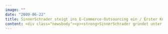 ```yaml
---
image: ""
date: "2009-06-22"
title: SinnerSchrader steigt ins E-Commerce-Outsourcing ein / Erster Kunde gewonnen
content: <div class="newsbody"><p><strong>SinnerSchrader gründet unter dem Namen next commerce einen neuen Geschäftsbereich für E-Commerce-Outsourcing. Als ersten Kunden in diesem Bereich gewinnt SinnerSchrader ein namhaftes Modeunternehmen aus Hamburg. next commerce greift auf die breite E-Commerce-Erfahrung von SinnerSchrader zurück und vereint als Full-Service-Anbieter Markenverständnis, Prozesstiefe und Vermarktungskompetenz.</strong></p><p>Unter dem Motto “Von Google bis zur Haustür” bietet next commerce den Aufbau und Betrieb von Webshops, die Online-Vermarktung, die innovative und absatzfördernde Produktdarstellung sowie eine hochwertige Umsetzung der Bestellabwicklung an, in der durchgängig die Marke kommuniziert wird. next commerce entwickelt und steuert alle für den erfolgreichen Online-Vertrieb relevanten Geschäftsprozesse aus einer Hand.</p><p>Für die einzelnen Bereiche hat next commerce ein kompetentes Partnernetzwerk aufgebaut. Das Fulfillment für den ersten Kunden und damit alle Leistungen rund um Lagerhaltung, Ordermanagement, Versand, Kundenbetreuung und Debitorenmanagement übernimmt Dohmen Solutions.</p><p>„Zur erfolgreichen Vermarktung im E-Commerce ist ein schlüssiges Gesamtkonzept für Kommunikation, Vertrieb und Operations entscheidend“, so Matthias Schrader, CEO von SinnerSchrader. „Wir registrieren eine hohe Nachfrage nach diesem Angebotsmodell, insbesondere in der aktuellen Wirtschaftslage.“ Vor allem in den Branchen Mode, Textilien und Accessoires, Schuhe, Schmuck sowie Haus und Garten sieht SinnerSchrader in der Startphase von next commerce Potential.</p><p>„next commerce erschließt für etablierte Unternehmen neues Online-Vermarktungspotential, und zwar schnell, effizient und unter Wahrung ihrer Markenintegrität“, erläutert Moritz Koch, Managing Director von next commerce. „Das erfolgsbasierte Vergütungsmodell sichert zudem beiden Seiten optimale Zielüberdeckung für die angestrebte Umsatzentwicklung.“</p><p>next commerce ist sowohl auf der E-Fashion-Konferenz am 25. Juni 2009 in Frankfurt am Main als auch auf der Berlin Fashion Week vom 1. bis 3. Juli 2009 vertreten. Weitere Informationen zu next commerce gibt es unter <a href="http&#58;//www.next-commerce.com">www.next-commerce.com</a>.</p><p><a class="news-backlink" href="/de/"><svg class="svg-ico svg-ico--arrow-left"><use xlink&#58;href="#arrow-down"></use></svg>Zurück zur Presse Übersicht</a></p></div>
---
```

